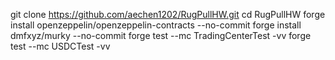 git clone https://github.com/aechen1202/RugPullHW.git
cd RugPullHW
forge install openzeppelin/openzeppelin-contracts --no-commit
forge install dmfxyz/murky --no-commit
forge test --mc TradingCenterTest -vv
forge test --mc USDCTest -vv
